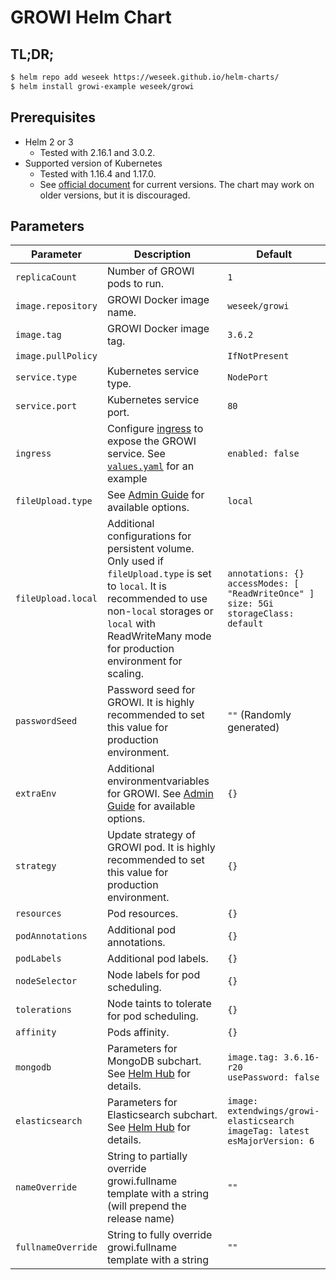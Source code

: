 # GROWI Helm Chart

## TL;DR;
```bash
$ helm repo add weseek https://weseek.github.io/helm-charts/
$ helm install growi-example weseek/growi
```

## Prerequisites
* Helm 2 or 3
   * Tested with 2.16.1 and 3.0.2.
* Supported version of Kubernetes
   * Tested with 1.16.4 and 1.17.0.
   * See [official document](https://github.com/kubernetes/sig-release/blob/master/releases/patch-releases.md) for current versions. The chart may work on older versions, but it is discouraged.

## Parameters

| Parameter        | Description                                                                                                                                                                                                                 | Default                                                                                              |
| ---------------- | --------------------------------------------------------------------------------------------------------------------------------------------------------------------------------------------------------------------------- | ---------------------------------------------------------------------------------------------------- |
| `replicaCount`     | Number of GROWI pods to run.                                                                                                                                                                                                | `1`                                                                                                  |
| `image.repository` | GROWI Docker image name.                                                                                                                                                                                                    | `weseek/growi`                                                                                       |
| `image.tag`        | GROWI Docker image tag.                                                                                                                                                                                                     | `3.6.2`                                                                                              |
| `image.pullPolicy` |                                                                                                                                                                                                                             | `IfNotPresent`                                                                                       |
| `service.type`     | Kubernetes service type.                                                                                                                                                                                                    | `NodePort`                                                                                           |
| `service.port`     | Kubernetes service port.                                                                                                                                                                                                    | `80`                                                                                                 |
| `ingress`          | Configure [ingress](https://kubernetes.io/docs/concepts/services-networking/ingress/) to expose the GROWI service. See [`values.yaml`](./values.yaml) for an example                                                        | `enabled: false`                                                                                     |
| `fileUpload.type`  | See [Admin Guide](https://docs.growi.org/en/admin-guide/admin-cookbook/attachment.html#file-upload-destination) for available options.                                                                                      | `local`                                                                                              |
| `fileUpload.local` | Additional configurations for persistent volume. Only used if `fileUpload.type` is set to `local`. It is recommended to use non-`local` storages or `local` with ReadWriteMany mode for production environment for scaling. | `annotations: {}`<br> `accessModes: [ "ReadWriteOnce" ]`<br> `size: 5Gi`<br> `storageClass: default` |
| `passwordSeed`   | Password seed for GROWI. It is highly recommended to set this value for production environment.                                                                                                                             | `""` (Randomly generated)                                                                            |
| `extraEnv`         | Additional environmentvariables for GROWI. See [Admin Guide](https://docs.growi.org/en/admin-guide/admin-cookbook/env-vars.html) for available options.                                                                     | `{}`                                                                                                 |
| `strategy`         | Update strategy of GROWI pod. It is highly recommended to set this value for production environment.                                                                                                                        | `{}`                                                                                                 |
| `resources`        | Pod resources.                                                                                                                                                                                                              | `{}`                                                                                                 |
| `podAnnotations`   | Additional pod annotations.                                                                                                                                                                                                 | `{}`                                                                                                 |
| `podLabels`        | Additional pod labels.                                                                                                                                                                                                      | `{}`                                                                                                 |
| `nodeSelector`     | Node labels for pod scheduling.                                                                                                                                                                                             | `{}`                                                                                                 |
| `tolerations`      | Node taints to tolerate for pod scheduling.                                                                                                                                                                                 | `{}`                                                                                                 |
| `affinity`         | Pods affinity.                                                                                                                                                                                                              | `{}`                                                                                                 |
| `mongodb`          | Parameters for MongoDB subchart. See [Helm Hub](https://hub.helm.sh/charts/stable/mongodb) for details.                                                                                                                     | `image.tag: 3.6.16-r20`<br> `usePassword: false`                                                     |
| `elasticsearch`    | Parameters for Elasticsearch subchart. See [Helm Hub](https://hub.helm.sh/charts/elastic/elasticsearch) for details.                                                                                                        | `image: extendwings/growi-elasticsearch`<br> `imageTag: latest`<br> `esMajorVersion: 6`              |
| `nameOverride`     | String to partially override growi.fullname template with a string (will prepend the release name)                                                                                                                          | `""`                                                                                                 |
| `fullnameOverride` | String to fully override growi.fullname template with a string                                                                                                                                                              | `""`                                                                                                 |

